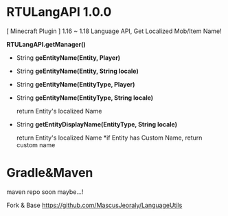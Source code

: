 # RTULangAPI 1.0.0
[ Minecraft Plugin ] 1.16 ~ 1.18 Language API, Get Localized Mob/Item Name!

**RTULangAPI.getManager()**

- String **geEntityName(Entity, Player)**
- String **geEntityName(Entity, String locale)**
- String **geEntityName(EntityType, Player)**
- String **geEntityName(EntityType, String locale)**

  return Entity's localized Name
  
- String **getEntityDisplayName(EntityType, String locale)**
  
  return Entity's localized Name
  *if Entity has Custom Name, return custom name

# Gradle&Maven
maven repo soon maybe...!




Fork & Base
https://github.com/MascusJeoraly/LanguageUtils
